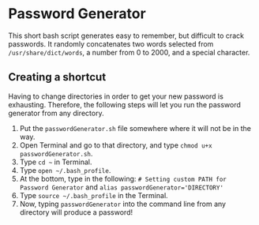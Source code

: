 # Password Generator
This short bash script generates easy to remember, but difficult to crack passwords. It randomly concatenates two words selected from `/usr/share/dict/words`, a number from 0 to 2000, and a special character. 

## Creating a shortcut
Having to change directories in order to get your new password is exhausting. Therefore, the following steps will let you run the password generator from any directory.
1. Put the `passwordGenerator.sh` file somewhere where it will not be in the way.
1. Open Terminal and go to that directory, and type `chmod u+x passwordGenerator.sh`.
1. Type `cd ~` in Terminal.
1. Type `open ~/.bash_profile`.
1. At the bottom, type in the following: `# Setting custom PATH for Password Generator` and `alias passwordGenerator='DIRECTORY'`
1. Type `source ~/.bash_profile` in the Terminal.
1. Now, typing `passwordGenerator` into the command line from any directory will produce a password!
